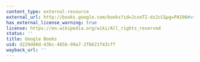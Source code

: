 ```yaml
---
content_type: external-resource
external_url: http://books.google.com/books?id=JcxnTI-dz2cC&pg=PA106#v=onepage
has_external_license_warning: true
license: https://en.wikipedia.org/wiki/All_rights_reserved
status: ''
title: Google Books
uid: d229d48d-43bc-465b-99a7-2fb621f43cff
wayback_url: ''
---
```

